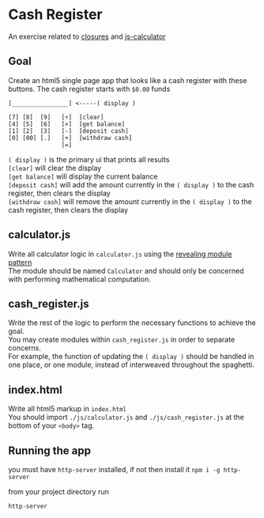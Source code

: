 # Cash Register

An exercise related to [closures](https://slides.com/theremix/closures) and [js-calculator](https://github.com/devleague/js-calculator)

## Goal

Create an html5 single page app that looks like a cash register with these buttons. The cash register starts with `$0.00` funds

```
[________________] <-----( display )

[7] [8]  [9]   [÷]  [clear]
[4] [5]  [6]   [×]  [get balance]
[1] [2]  [3]   [-]  [deposit cash]
[0] [00] [.]   [+]  [withdraw cash]
               [=]

```

`( display )` is the primary ui that prints all results  
`[clear]` will clear the display  
`[get balance]` will display the current balance  
`[deposit cash]` will add the amount currently in the `( display )` to the cash register, then clears the display  
`[withdraw cash]` will remove the amount currently in the `( display )` to the cash register, then clears the display  

## calculator.js

Write all calculator logic in `calculator.js` using the [revealing module pattern](http://slides.com/jasonsewell/object-literals-and-ze-module-pattern)  
The module should be named `Calculator` and should only be concerned with performing mathematical computation.  

## cash_register.js

Write the rest of the logic to perform the necessary functions to achieve the goal.  
You may create modules within `cash_register.js` in order to separate concerns.  
For example, the function of updating the `( display )` should be handled in one place, or one module, instead of interweaved throughout the spaghetti.  

## index.html

Write all html5 markup in `index.html`  
You should import `./js/calculator.js` and `./js/cash_register.js` at the bottom of your `<body>` tag.

## Running the app

you must have `http-server` installed, if not then install it `npm i -g http-server`

from your project directory run

```
http-server
```
